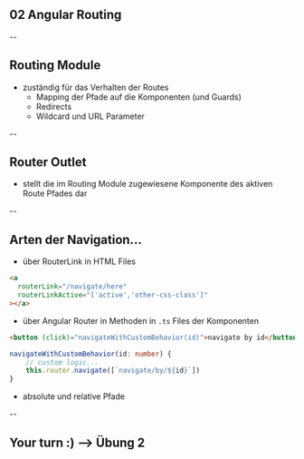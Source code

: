 ## 02 Angular Routing

--

## Routing Module

- zuständig für das Verhalten der Routes
  - Mapping der Pfade auf die Komponenten (und Guards)
  - Redirects
  - Wildcard und URL Parameter

--

## Router Outlet

- stellt die im Routing Module zugewiesene Komponente des aktiven Route Pfades dar

--

## Arten der Navigation...

- über RouterLink in HTML Files

```html
<a
  routerLink="/navigate/here"
  routerLinkActive="['active','other-css-class']"
></a>
```

- über Angular Router in Methoden in `.ts` Files der Komponenten

```html
<button (click)="navigateWithCustomBehavior(id)">navigate by id</button>
```

```typescript
navigateWithCustomBehavior(id: number) {
    // custom logic...
    this.router.navigate([`navigate/by/${id}`])
}
```

- absolute und relative Pfade

--

## Your turn :) --> Übung 2
